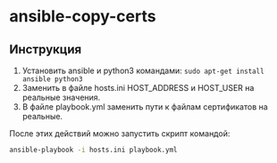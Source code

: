 # ansible-copy-certs

## Инструкция

1. Установить ansible и python3 командами: ```sudo apt-get install ansible python3```
2. Заменить в файле hosts.ini HOST_ADDRESS и HOST_USER на реальные значения.
3. В файле playbook.yml заменить пути к файлам сертификатов на реальные.


После этих действий можно запустить скрипт командой:

```bash
ansible-playbook -i hosts.ini playbook.yml
```